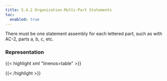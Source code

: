 ```yaml
---
title: 5.4.2 Organization-Multi-Part Statements
toc:
  enabled: true
---
```


There must be one statement assembly for each lettered part, such as with AC-2, parts a, b, c, etc. 

### **Representation**

{{< highlight xml "linenos=table" >}}
<!-- system-implementation -->
<control-implementation>
    <!-- cut -->
    <implemented-requirement uuid="uuid-value" control-id="ac-2">
        <statement statement-id="ac-2_smt.a"><!-- cut --></statement>
        <statement statement-id="ac-2_smt.b"><!-- cut --></statement>
        <!-- cut c, d, e, f, g, h, i, j -->
        <statement statement-id="ac-2_smt.k"><!-- cut --></statement>
</control-implementation>
<!-- back-matter -->
{{< /highlight >}}
